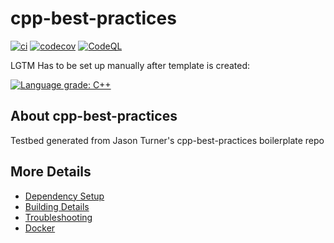 # cpp-best-practices

[![ci](https://github.com/tedkirkpatrick/cpp-best-practices/actions/workflows/ci.yml/badge.svg)](https://github.com/tedkirkpatrick/cpp-best-practices/actions/workflows/ci.yml)
[![codecov](https://codecov.io/gh/tedkirkpatrick/cpp-best-practices/branch/main/graph/badge.svg)](https://codecov.io/gh/tedkirkpatrick/cpp-best-practices)
[![CodeQL](https://github.com/tedkirkpatrick/cpp-best-practices/actions/workflows/codeql-analysis.yml/badge.svg)](https://github.com/tedkirkpatrick/cpp-best-practices/actions/workflows/codeql-analysis.yml)

LGTM Has to be set up manually after template is created:

[![Language grade: C++](https://img.shields.io/lgtm/grade/cpp/github/tedkirkpatrick/cpp-best-practices)](https://lgtm.com/projects/g/tedkirkpatrick/cpp-best-practices/context:cpp)

## About cpp-best-practices
Testbed generated from Jason Turner's cpp-best-practices boilerplate repo


## More Details

 * [Dependency Setup](README_dependencies.md)
 * [Building Details](README_building.md)
 * [Troubleshooting](README_troubleshooting.md)
 * [Docker](README_docker.md)
